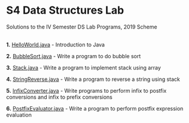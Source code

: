 # S4 Data Structures Lab

Solutions to the IV Semester DS Lab Programs, 2019 Scheme <br /><br />

**1.** [HelloWorld.java](HelloWorld.java) - Introduction to Java <br />

**2.** [BubbleSort.java](BubbleSort.java) - Write a program to do bubble sort <br />

**3.** [Stack.java](Stack.java) - Write a program to implement stack using array <br />

**4.** [StringReverse.java](StringReverse.java) - Write a program to reverse a string using stack <br />

**5.** [InfixConverter.java](InfixConverter.java) - Write programs to perform infix to postfix conversions and infix to prefix conversions <br />

**6.** [PostfixEvaluator.java](PostfixEvaluator.java) - Write a program to perform postfix expression evaluation <br />
